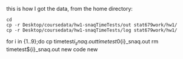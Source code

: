this is how I got the data, from the home directory:
```
cd
cp -r Desktop/coursedata/hw1-snaqTimeTests/out stat679work/hw1/ 
cp -r Desktop/coursedata/hw1-snaqTimeTests/log stat679work/hw1/ 
```
for i in {1..9};do 
cp timetest${i}_snaq.out timetest0${i}_snaq.out
rm timetest${i}_snaq.out
new code
new
